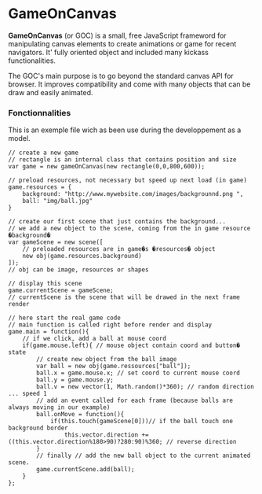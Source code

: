 # GameOnCanvas

**GameOnCanvas** (or GOC) is a small, free JavaScript frameword for manipulating
canvas elements to create animations or game for recent navigators. 
It' fully oriented object and included many kickass functionalities.

The GOC's main purpose is to go beyond the standard canvas API for browser. 
It improves compatibility and come with many objects that can be draw and 
easily animated.


### Fonctionnalities
This is an exemple file wich as been use during the developpement as a 
model. 

    // create a new game
    // rectangle is an internal class that contains position and size
    var game = new gameOnCanvas(new rectangle(0,0,800,600));
    
    // preload resources, not necessary but speed up next load (in game)
    game.resources = {
        background: "http://www.mywebsite.com/images/backgrounnd.png ",
        ball: "img/ball.jpg"
    }
    
    // create our first scene that just contains the background...
    // we add a new object to the scene, coming from the in game resource �background�
    var gameScene = new scene([
        // preloaded resources are in game�s �resources� object
        new obj(game.resources.background)
    ]);
    // obj can be image, resources or shapes
    
    // display this scene
    game.currentScene = gameScene;
    // currentScene is the scene that will be drawed in the next frame render
    
    // here start the real game code
    // main function is called right before render and display
    game.main = function(){
        // if we click, add a ball at mouse coord
        if(game.mouse.left){ // mouse object contain coord and button� state
            // create new object from the ball image
            var ball = new obj(game.ressources["ball"]);
            ball.x = game.mouse.x; // set coord to current mouse coord
            ball.y = game.mouse.y;
            ball.v = new vector(1, Math.random()*360); // random direction ... speed 1
            // add an event called for each frame (because balls are always moving in our example)
            ball.onMove = function(){
                if(this.touch(gameScene[0]))// if the ball touch one background border
                    this.vector.direction += ((this.vector.direction%180>90)?280:90)%360; // reverse direction
            }
            // finally // add the new ball object to the current animated scene.
            game.currentScene.add(ball);
        }
    };